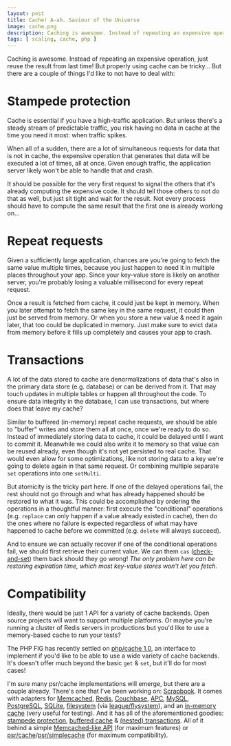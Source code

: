 ```yaml
---
layout: post
title: Cache! A-ah. Saviour of the Universe
image: cache.png
description: Caching is awesome. Instead of repeating an expensive operation, just reuse the result from last time! But properly using cache can be tricky... But there are a couple of things I'd like to not have to deal with. Stampede protection, repeat requests, transactions and compatibility.
tags: [ scaling, cache, php ]
---
```


Caching is awesome. Instead of repeating an expensive operation, just reuse the
result from last time! But properly using cache can be tricky... But there are a
couple of things I'd like to not have to deal with:

<!-- more -->
<!-- ads -->

# Stampede protection

Cache is essential if you have a high-traffic application. But unless there's a
steady stream of predictable traffic, you risk having no data in cache at the
time you need it most: when traffic spikes.

When all of a sudden, there are a lot of simultaneous requests for data that is
not in cache, the expensive operation that generates that data will be executed
a lot of times, all at once. Given enough traffic, the application server likely
won't be able to handle that and crash.

It should be possible for the very first request to signal the others that it's
already computing the expensive code. It should tell those others to not do that
as well, but just sit tight and wait for the result. Not every process should
have to compute the same result that the first one is already working on...

# Repeat requests

Given a sufficiently large application, chances are you're going to fetch the
same value multiple times, because you just happen to need it in multiple places
throughout your app. Since your key-value store is likely on another server,
you're probably losing a valuable millisecond for every repeat request.

Once a result is fetched from cache, it could just be kept in memory. When you
later attempt to fetch the same key in the same request, it could then just be
served from memory. Or when you store a new value & need it again later, that
too could be duplicated in memory. Just make sure to evict data from memory
before it fills up completely and causes your app to crash.

# Transactions

A lot of the data stored to cache are denormalizations of data that's also in
the primary data store (e.g. database) or can be derived from it. That may touch
updates in multiple tables or happen all throughout the code. To ensure data
integrity in the database, I can use transactions, but where does that leave my
cache?

Similar to buffered (in-memory) repeat cache requests, we should be able to
"buffer" writes and store them all at once, once we're ready to do so. Instead
of immediately storing data to cache, it could be delayed until I want to commit
it. Meanwhile we could also write it to memory so that value can be reused
already, even though it's not yet persisted to real cache. That would even allow
for some optimizations, like not storing data to a key we're going to delete
again in that same request. Or combining multiple separate `set` operations into
one `setMulti`.

But atomicity is the tricky part here. If one of the delayed operations fail,
the rest should not go through and what has already happened should be restored
to what it was. This could be accomplished by ordering the operations in a
thoughtful manner: first execute the "conditional" operations (e.g. `replace`
can only happen if a value already existed in cache), then do the ones where no
failure is expected regardless of what may have happened to cache before we
committed (e.g. `delete` will always succeed).

And to ensure we can actually recover if one of the conditional operations fail,
we should first retrieve their current value. We can them `cas`
([check-and-set](https://en.wikipedia.org/wiki/Compare-and-swap)) them back
should they go wrong! *The only problem here can be restoring expiration time,
which most key-value stores won't let you fetch.*

<!-- ads -->

# Compatibility

Ideally, there would be just 1 API for a variety of cache backends. Open source
projects will want to support multiple platforms. Or maybe you're running a
cluster of Redis servers in productions but you'd like to use a memory-based
cache to run your tests?

The PHP FIG has recently settled on [php/cache 1.0](https://www.php-fig.org/psr/psr-6/),
an interface to implement if you'd like to be able to use a wide variety of
cache backends. It's doesn't offer much beyond the basic `get` & `set`, but
it'll do for most cases!

I'm sure many psr/cache implementations will emerge, but there are a couple
already. There's one that I've been working on: [Scrapbook](https://www.scrapbook.cash/).
It comes with adapters for [Memcached](https://www.scrapbook.cash/adapters/memcached),
[Redis](https://www.scrapbook.cash/adapters/redis),
[Couchbase](https://www.scrapbook.cash/adapters/couchbase),
[APC](https://www.scrapbook.cash/adapters/apc),
[MySQL](https://www.scrapbook.cash/adapters/mysql),
[PostgreSQL](https://www.scrapbook.cash/adapters/postgresql),
[SQLite](https://www.scrapbook.cash/adapters/sqlite),
[filesystem](https://www.scrapbook.cash/adapters/flysystem) (via [league/flysystem](https://flysystem.thephpleague.com/)),
and an [in-memory cache](https://www.scrapbook.cash/adapters/memory) (very
useful for testing). And it has all of the aforementioned goodies:
[stampede protection](https://www.scrapbook.cash/extras/stampede-protector),
[buffered cache](https://www.scrapbook.cash/extras/buffered-cache) &
[(nested) transactions](https://www.scrapbook.cash/extras/transactional-cache).
All of it behind a simple [Memcached-like API](https://www.scrapbook.cash/interfaces/key-value-store)
(for maximum features) or [psr/cache](https://www.scrapbook.cash/interfaces/psr-cache)/[psr/simplecache](https://www.scrapbook.cash/interfaces/psr-simplecache)
(for maximum compatibility).
